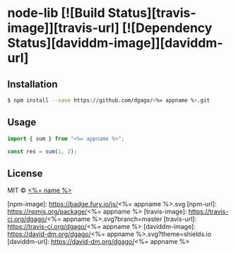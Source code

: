 # node-lib [![Build Status][travis-image]][travis-url] [![Dependency Status][daviddm-image]][daviddm-url]

>

## Installation

```sh
$ npm install --save https://github.com/dgago/<%= appname %>.git
```

## Usage

```ts
import { sum } from "<%= appname %>";

const res = sum(1, 2);
```

## License

MIT © [<%= name %>]()

[npm-image]: https://badge.fury.io/js/<%= appname %>.svg
[npm-url]: https://npmjs.org/package/<%= appname %>
[travis-image]: https://travis-ci.org/dgago/<%= appname %>.svg?branch=master
[travis-url]: https://travis-ci.org/dgago/<%= appname %>
[daviddm-image]: https://david-dm.org/dgago/<%= appname %>.svg?theme=shields.io
[daviddm-url]: https://david-dm.org/dgago/<%= appname %>
